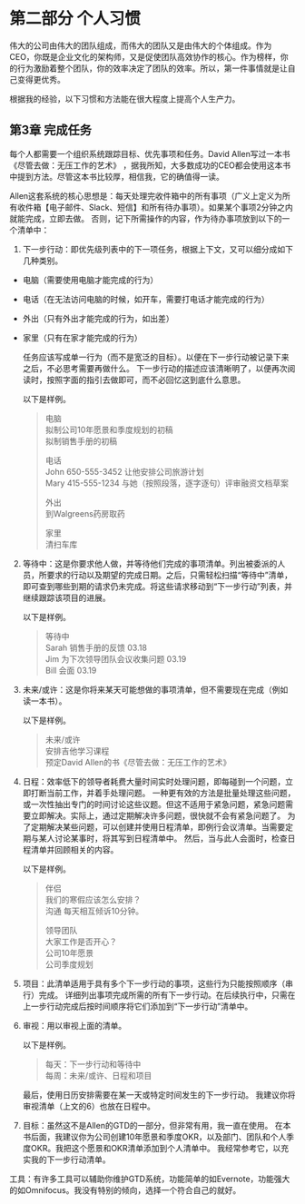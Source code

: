 # 第二部分 个人习惯

伟大的公司由伟大的团队组成，而伟大的团队又是由伟大的个体组成。作为CEO，你既是企业文化的架构师，又是促使团队高效协作的核心。作为榜样，你的行为激励着整个团队，你的效率决定了团队的效率。所以，第一件事情就是让自己变得更优秀。

根据我的经验，以下习惯和方法能在很大程度上提高个人生产力。
 
## 第3章 完成任务
每个人都需要一个组织系统跟踪目标、优先事项和任务。David Allen写过一本书《尽管去做：无压工作的艺术》 ，据我所知，大多数成功的CEO都会使用这本书中提到方法。尽管这本书比较厚，相信我，它的确值得一读。

Allen这套系统的核心思想是：每天处理完收件箱中的所有事项（广义上定义为所有收件箱【电子邮件、Slack、短信】和所有待办事项）。如果某个事项2分钟之内就能完成，立即去做。 否则，记下所需操作的内容，作为待办事项放到以下的一个清单中：

1.  下一步行动：即优先级列表中的下一项任务，根据上下文，又可以细分成如下几种类别。
 *	电脑（需要使用电脑才能完成的行为）
 *	电话（在无法访问电脑的时候，如开车，需要打电话才能完成的行为）
 *	外出（只有外出才能完成的行为，如出差）
 *	家里（只有在家才能完成的行为）
 
 	任务应该写成单一行为（而不是宽泛的目标）。以便在下一步行动被记录下来之后，不必思考需要再做什么。 下一步行动的描述应该清晰明了，以便再次阅读时，按照字面的指引去做即可，而不必回忆这到底什么意思。

	以下是样例。
	> 电脑<br>
	> 拟制公司10年愿景和季度规划的初稿<br>
	> 拟制销售手册的初稿<br>
	>
	> 电话<br>
	> John 650-555-3452	让他安排公司旅游计划<br>
	> Mary 415-555-1234	与她（按照段落，逐字逐句）评审融资文档草案<br>
	>
	> 外出<br>
	> 到Walgreens药房取药<br>
	>
	> 家里<br>
	> 清扫车库

2.  等待中：这是你要求他人做，并等待他们完成的事项清单。列出被委派的人员，所要求的行动以及期望的完成日期。之后，只需轻松扫描“等待中”清单，即可查到哪些到期的请求仍未完成。将这些请求移动到“下一步行动”列表，并继续跟踪该项目的进展。

	以下是样例。
	> 等待中<br>
	> Sarah  销售手册的反馈  03.18<br>
	> Jim  为下次领导团队会议收集问题 03.19<br>
	> Bill  会面 03.19

3.  未来/或许：这是你将来某天可能想做的事项清单，但不需要现在完成（例如读一本书）。

	以下是样例。
	>  未来/或许<br>
	> 安排吉他学习课程<br>
	> 预定David Allen的书《尽管去做：无压工作的艺术》

4.  日程：效率低下的领导者耗费大量时间实时处理问题，即每碰到一个问题，立即打断当前工作，并着手处理问题。 一种更有效的方法是批量处理这些问题，或一次性抽出专门的时间讨论这些议题。但这不适用于紧急问题，紧急问题需要立即解决。实际上，通过定期解决许多问题，很快就不会有紧急问题了。 
为了定期解决某些问题，可以创建并使用日程清单，即例行会议清单。当需要定期与某人讨论某事时，将其写到日程清单中。 然后，当与此人会面时，检查日程清单并回顾相关的内容。

	以下是样例。
	>  伴侣<br>
	> 我们的寒假应该怎么安排？<br>
	> 沟通  每天相互倾诉10分钟。<br>
	> 
	> 领导团队<br>
	> 大家工作是否开心？<br>
	> 公司10年愿景<br>
	> 公司季度规划<br>

5.  项目：此清单适用于具有多个下一步行动的事项，这些行为只能按照顺序（串行）完成。 详细列出事项完成所需的所有下一步行动。在后续执行中，只需在上一步行动完成后按时间顺序将它们添加到“下一步行动”清单中。

6.  审视：用以审视上面的清单。

	以下是样例。
	> 每天：下一步行动和等待中<br>
	> 每周：未来/或许、日程和项目
	
	最后，使用日历安排需要在某一天或特定时间发生的下一步行动。 我建议你将审视清单（上文的6）也放在日程中。

7.  目标：虽然这不是Allen的GTD的一部分，但非常有用，我一直在使用。 在本书后面，我建议你为公司创建10年愿景和季度OKR，以及部门、团队和个人季度OKR。我把这个愿景和OKR清单添加到个人清单中。 我经常参考它，以充实我的下一步行动清单。

工具：有许多工具可以辅助你维护GTD系统，功能简单的如Evernote，功能强大的如Omnifocus。我没有特别的倾向，选择一个符合自己的就好。
